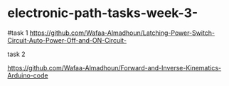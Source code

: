 # electronic-path-tasks-week-3-

#task 1 
https://github.com/Wafaa-Almadhoun/Latching-Power-Switch-Circuit-Auto-Power-Off-and-ON-Circuit-

task 2 

https://github.com/Wafaa-Almadhoun/Forward-and-Inverse-Kinematics-Arduino-code
